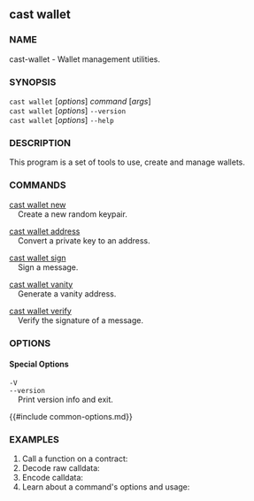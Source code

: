 ## cast wallet

### NAME

cast-wallet - Wallet management utilities.

### SYNOPSIS

`cast wallet` [*options*] *command* [*args*]  
`cast wallet` [*options*] `--version`  
`cast wallet` [*options*] `--help`

### DESCRIPTION

This program is a set of tools to use, create and manage wallets.

### COMMANDS

[cast wallet new](./cast-wallet-new.md)  
&nbsp;&nbsp;&nbsp;&nbsp;Create a new random keypair.

[cast wallet address](./cast-wallet-address.md)  
&nbsp;&nbsp;&nbsp;&nbsp;Convert a private key to an address.

[cast wallet sign](./cast-wallet-sign.md)  
&nbsp;&nbsp;&nbsp;&nbsp;Sign a message.

[cast wallet vanity](./cast-wallet-vanity.md)  
&nbsp;&nbsp;&nbsp;&nbsp;Generate a vanity address.

[cast wallet verify](./cast-wallet-verify.md)  
&nbsp;&nbsp;&nbsp;&nbsp;Verify the signature of a message.

### OPTIONS

#### Special Options

`-V`  
`--version`  
&nbsp;&nbsp;&nbsp;&nbsp;Print version info and exit.

{{#include common-options.md}}

### EXAMPLES

1. Call a function on a contract:
2. Decode raw calldata:
3. Encode calldata:
4. Learn about a command's options and usage:
